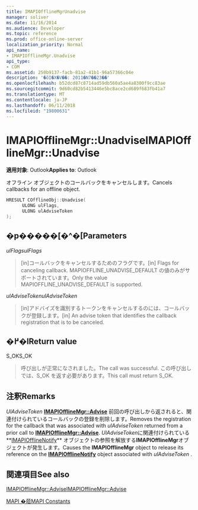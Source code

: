 ```yaml
---
title: IMAPIOfflineMgrUnadvise
manager: soliver
ms.date: 11/16/2014
ms.audience: Developer
ms.topic: reference
ms.prod: office-online-server
localization_priority: Normal
api_name:
- IMAPIOfflineMgr.Unadvise
api_type:
- COM
ms.assetid: 250b9137-facb-81a2-41b1-96a57366c04e
description: '�ŏI�X�V��: 2011�N7��23��'
ms.openlocfilehash: b52dcd87c8714ad59db560a5ae4a8300f9cc83ae
ms.sourcegitcommit: 9d60cd82b5413446e5bc8ace2cd689f683fb41a7
ms.translationtype: MT
ms.contentlocale: ja-JP
ms.lasthandoff: 06/11/2018
ms.locfileid: "19800631"
---
```

# <a name="imapiofflinemgrunadvise"></a><span data-ttu-id="3257b-103">IMAPIOfflineMgr::Unadvise</span><span class="sxs-lookup"><span data-stu-id="3257b-103">IMAPIOfflineMgr::Unadvise</span></span>

  
  
<span data-ttu-id="3257b-104">**適用対象**: Outlook</span><span class="sxs-lookup"><span data-stu-id="3257b-104">**Applies to**: Outlook</span></span> 
  
<span data-ttu-id="3257b-105">オフライン オブジェクトのコールバックをキャンセルします。</span><span class="sxs-lookup"><span data-stu-id="3257b-105">Cancels callbacks for an offline object.</span></span>
  
```cpp
HRESULT COfflineObj::Unadvise( 
      ULONG ulFlags, 
      ULONG ulAdviseToken 
);
```

## <a name="parameters"></a><span data-ttu-id="3257b-106">�p�����[�^�[</span><span class="sxs-lookup"><span data-stu-id="3257b-106">Parameters</span></span>

 <span data-ttu-id="3257b-107">_ulFlags_</span><span class="sxs-lookup"><span data-stu-id="3257b-107">_ulFlags_</span></span>
  
> <span data-ttu-id="3257b-108">[in]コールバックをキャンセルするためのフラグです。</span><span class="sxs-lookup"><span data-stu-id="3257b-108">[in] Flags for canceling callback.</span></span> <span data-ttu-id="3257b-109">MAPIOFFLINE_UNADVISE_DEFAULT の値のみがサポートされています。</span><span class="sxs-lookup"><span data-stu-id="3257b-109">Only the value MAPIOFFLINE_UNADVISE_DEFAULT is supported.</span></span>
    
 <span data-ttu-id="3257b-110">_ulAdviseToken_</span><span class="sxs-lookup"><span data-stu-id="3257b-110">_ulAdviseToken_</span></span>
  
> <span data-ttu-id="3257b-111">[in]アドバイズを識別するトークンをキャンセルするのには、コールバックが登録します。</span><span class="sxs-lookup"><span data-stu-id="3257b-111">[in] An advise token that identifies the callback registration that is to be canceled.</span></span> 
    
## <a name="return-value"></a><span data-ttu-id="3257b-112">�߂�l</span><span class="sxs-lookup"><span data-stu-id="3257b-112">Return value</span></span>

<span data-ttu-id="3257b-113">S_OK</span><span class="sxs-lookup"><span data-stu-id="3257b-113">S_OK</span></span>
  
> <span data-ttu-id="3257b-114">呼び出しが正常になされました。</span><span class="sxs-lookup"><span data-stu-id="3257b-114">The call was successful.</span></span> <span data-ttu-id="3257b-115">この呼び出しでは、S_OK を返す必要があります。</span><span class="sxs-lookup"><span data-stu-id="3257b-115">This call must return S_OK.</span></span>
    
## <a name="remarks"></a><span data-ttu-id="3257b-116">注釈</span><span class="sxs-lookup"><span data-stu-id="3257b-116">Remarks</span></span>

<span data-ttu-id="3257b-117">*UlAdviseToken* **[IMAPIOfflineMgr::Advise](imapiofflinemgr-advise.md)** 前回の呼び出しから返されると、関連付けられているコールバックの登録を削除します。</span><span class="sxs-lookup"><span data-stu-id="3257b-117">Removes the registration for the callback that was associated with  *ulAdviseToken*  returned from a prior call to **[IMAPIOfflineMgr::Advise](imapiofflinemgr-advise.md)**.</span></span> <span data-ttu-id="3257b-118">*UlAdviseToken*に関連付けられている**[IMAPIOfflineNotify](imapiofflinenotifyiunknown.md)** オブジェクトの参照を解放する**IMAPIOfflineMgr**オブジェクトが発生します。</span><span class="sxs-lookup"><span data-stu-id="3257b-118">Causes the **IMAPIOfflineMgr** object to release its reference on the **[IMAPIOfflineNotify](imapiofflinenotifyiunknown.md)** object associated with  *ulAdviseToken*  .</span></span> 
  
## <a name="see-also"></a><span data-ttu-id="3257b-119">関連項目</span><span class="sxs-lookup"><span data-stu-id="3257b-119">See also</span></span>



[<span data-ttu-id="3257b-120">IMAPIOfflineMgr::Advise</span><span class="sxs-lookup"><span data-stu-id="3257b-120">IMAPIOfflineMgr::Advise</span></span>](imapiofflinemgr-advise.md)


[<span data-ttu-id="3257b-121">MAPI �萔</span><span class="sxs-lookup"><span data-stu-id="3257b-121">MAPI Constants</span></span>](mapi-constants.md)


